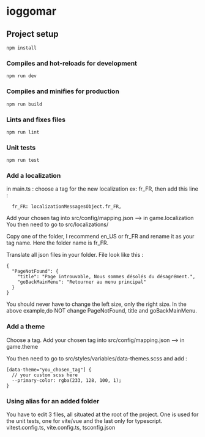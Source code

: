 # ioggomar

## Project setup
```
npm install
```

### Compiles and hot-reloads for development
```
npm run dev
```

### Compiles and minifies for production
```
npm run build
```

### Lints and fixes files
```
npm run lint
```

### Unit tests
```
npm run test
```

### Add a localization
in main.ts : choose a tag for the new localization ex: fr_FR, then add this line :
```
  fr_FR: localizationMessagesObject.fr_FR,
```
Add your chosen tag into src/config/mapping.json --> in game.localization
You then need to go to src/localizations/

Copy one of the folder, I recommend en_US or fr_FR and rename it as your tag name. Here the folder name is fr_FR.

Translate all json files in your folder. File look like this :
```
{
  "PageNotFound": {
    "title": "Page introuvable, Nous sommes désolés du désagrément.",
    "goBackMainMenu": "Retourner au menu principal"
  }
}
```
You should never have to change the left size, only the right size. In the above example,do NOT change PageNotFound, title and goBackMainMenu.

### Add a theme
Choose a tag.
Add your chosen tag into src/config/mapping.json --> in game.theme

You then need to go to src/styles/variables/data-themes.scss and add :
```
[data-theme="you_chosen_tag"] {
  // your custom scss here
  --primary-color: rgba(233, 128, 100, 1);
}
```
### Using alias for an added folder

You have to edit 3 files, all situated at the root of the project. One is used for the unit tests, one for vite/vue and the last only for typescript.
vitest.config.ts, vite.config.ts, tsconfig.json